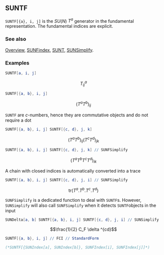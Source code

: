 ## SUNTF

`SUNTF[{a}, i, j]` is the $SU(N)$ $T^a$ generator in the fundamental representation. The fundamental indices are explicit.

### See also

[Overview](Extra/FeynCalc.md), [SUNFindex](SUNFindex.md), [SUNT](SUNT.md), [SUNSimplify](SUNSimplify.md).

### Examples

```mathematica
SUNTF[a, i, j]
```

$$T_{ij}^a$$

```mathematica
SUNTF[{a, b}, i, j]
```

$$\left(T^aT^b\right){}_{ij}$$

`SUNTF` are $c$-numbers, hence they are commutative objects and do not require a dot

```mathematica
SUNTF[{a, b}, i, j] SUNTF[{c, d}, j, k]
```

$$\left(T^aT^b\right){}_{ij} \left(T^cT^d\right){}_{jk}$$

```mathematica
SUNTF[{a, b}, i, j] SUNTF[{c, d}, j, k] // SUNFSimplify
```

$$\left(T^aT^bT^cT^d\right){}_{ik}$$

A chain with closed indices is automatically converted into a trace

```mathematica
SUNTF[{a, b}, i, j] SUNTF[{c, d}, j, i] // SUNFSimplify
```

$$\text{tr}(T^a.T^b.T^c.T^d)$$

`SUNFSimplify` is a dedicated function to deal with `SUNTF`s. However, `SUNSimplify` will also call `SUNFSimplify` when it detects `SUNTF`objects in the input

```mathematica
SUNDelta[a, b] SUNTF[{a, b}, i, j] SUNTF[{c, d}, j, i] // SUNSimplify
```

$$\frac{1}{2} C_F \delta ^{cd}$$

```mathematica
SUNTF[{a, b}, i, j] // FCI // StandardForm

(*SUNTF[{SUNIndex[a], SUNIndex[b]}, SUNFIndex[i], SUNFIndex[j]]*)
```